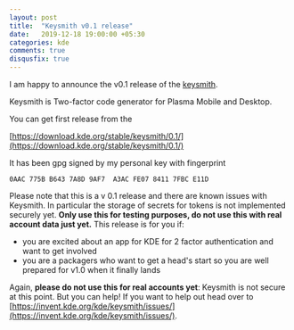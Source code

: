 ```yaml
---
layout: post
title:  "Keysmith v0.1 release"
date:   2019-12-18 19:00:00 +05:30
categories: kde
comments: true
disqusfix: true
---
```


I am happy to announce the v0.1 release of the [keysmith](https://invent.kde.org/kde/keysmith).

Keysmith is Two-factor code generator for Plasma Mobile and Desktop.

You can get first release from the

[https://download.kde.org/stable/keysmith/0.1/](https://download.kde.org/stable/keysmith/0.1/)

It has been gpg signed by my personal key with fingerprint

`0AAC 775B B643 7A8D 9AF7  A3AC FE07 8411 7FBC E11D`

Please note that this is a v 0.1 release and there are known issues with Keysmith. In particular the storage of secrets for tokens is not implemented securely yet. **Only use this for testing purposes, do not use this with real account data just yet.** This release is for you if:

- you are excited about an app for KDE for 2 factor authentication and want to get involved
- you are a packagers who want to get a head's start so you are well prepared for v1.0 when it finally lands

Again, **please do not use this for real accounts yet**: Keysmith is not secure at this point. But you can help! If you want to help out head over to [https://invent.kde.org/kde/keysmith/issues/](https://invent.kde.org/kde/keysmith/issues/).

